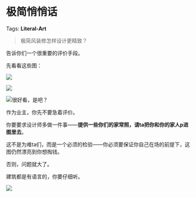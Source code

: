 # 极简悄悄话

Tags: **Literal-Art**

> 极简风装修怎样设计更精致？



告诉你们一个很重要的评价手段。

先看看这些图：

![](https://picx.zhimg.com/50/v2-bda8c2a6f44035c98c9c731df94d49c8_720w.jpg?source=2c26e567)  


![](https://picx.zhimg.com/50/v2-85f9cbfde1248ef6fd422bffd3abf109_720w.jpg?source=2c26e567)  


![](https://picx.zhimg.com/50/v2-15a708b11b8be09631ff835dadbc8a9d_720w.jpg?source=2c26e567)很好看，是吧？

作为业主，你先不要急着评价。

你要要求设计师多做一件事——**提供一些你们的家常照，请ta把你和你的家人p进图里去**。

这不是为难ta们，而是一个必须的检验——你必须要保证你自己在场的前提下，这图仍然漂亮到你想掏钱。

否则，问题就大了。

建筑都是有语言的，你要仔细听。

![](https://picx.zhimg.com/50/v2-d849b66537005fc828888483d249436f_720w.jpg?source=2c26e567)

